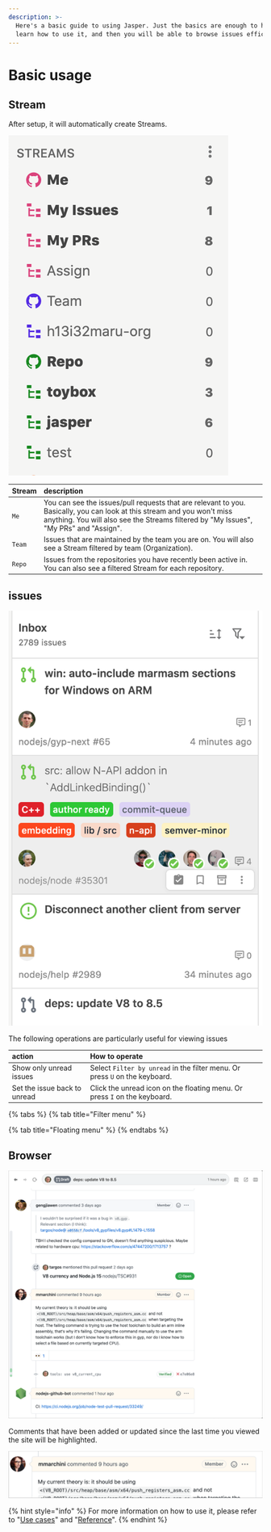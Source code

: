 ```yaml
---
description: >-
  Here's a basic guide to using Jasper. Just the basics are enough to help you
  learn how to use it, and then you will be able to browse issues efficiently.
---
```


# Basic usage

## Stream

After setup, it will automatically create Streams.

![](../.gitbook/assets/03_streams.png)

| Stream | description |
| :--- | :--- |
| `Me` | You can see the issues/pull requests that are relevant to you. Basically, you can look at this stream and you won't miss anything.  You will also see the Streams filtered by "My Issues", "My PRs" and "Assign". |
| `Team` | Issues that are maintained by the team you are on. You will also see a Stream filtered by team \(Organization\). |
| `Repo` | Issues from the repositories you have recently been active in. You can also see a filtered Stream for each repository. |

## issues

![](../.gitbook/assets/03_issues.png)

The following operations are particularly useful for viewing issues

| action | How to operate |
| :--- | :--- |
| Show only unread issues | Select `Filter by unread` in the filter menu. Or press  `U`  on the keyboard. |
| Set the issue back to unread | Click the unread icon on the floating menu. Or press  `I`  on the keyboard. |

{% tabs %}
{% tab title="Filter menu" %}

{% tab title="Floating menu" %}
{% endtabs %}

## Browser

![](../.gitbook/assets/03_browser.png)

Comments that have been added or updated since the last time you viewed the site will be highlighted.

![](../.gitbook/assets/03_highlight_comment.png)





{% hint style="info" %}
For more information on how to use it, please refer to "[Use cases](../usecase/)" and "[Reference](../reference/)".
{% endhint %}

